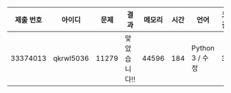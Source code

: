|제출 번호|	아이디|	문제|	결과|	메모리|	시간|	언어|	코드 길이|
|---|---|---|---|---|---|---|---|
|33374013|	qkrwl5036|	 11279|	맞았습니다!!|	44596|	184|	Python 3 / 수정|	344|	